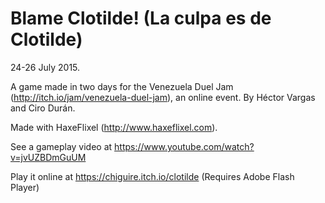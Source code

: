 # Blame Clotilde! (La culpa es de Clotilde)

24-26 July 2015.

A game made in two days for the Venezuela Duel Jam (http://itch.io/jam/venezuela-duel-jam), an online event. By Héctor Vargas and Ciro Durán.

Made with HaxeFlixel (http://www.haxeflixel.com).

See a gameplay video at https://www.youtube.com/watch?v=jvUZBDmGuUM

Play it online at https://chiguire.itch.io/clotilde (Requires Adobe Flash Player)
